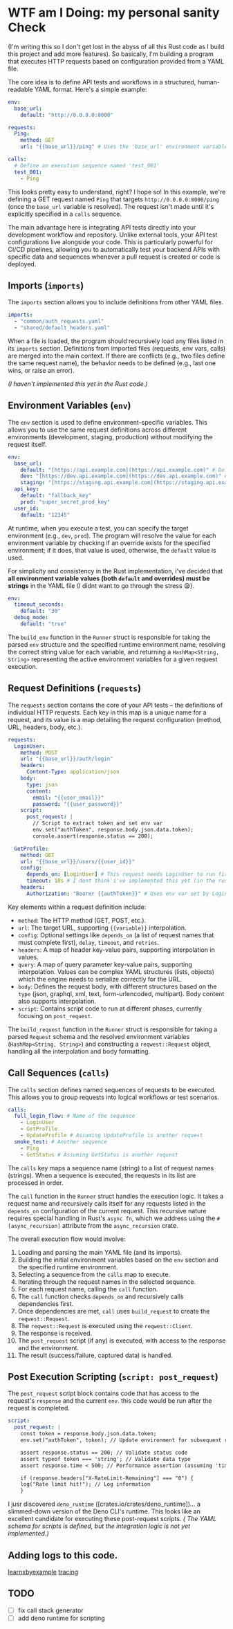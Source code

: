 # WTF am I Doing: my personal sanity Check

(I'm writing this so I don't get lost in the abyss of all this Rust code as I build this project and add more features). So basically, I'm building a program that executes HTTP requests based on configuration provided from a YAML file.

The core idea is to define API tests and workflows in a structured, human-readable YAML format. Here's a simple example:

```yaml
env:
  base_url:
    default: "http://0.0.0.0:8000"

requests:
  Ping:
    method: GET
    url: "{{base_url}}/ping" # Uses the 'base_url' environment variable

calls:
  # Define an execution sequence named 'test_001'
  test_001:
    - Ping
```

This looks pretty easy to understand, right? I hope so! In this example, we're defining a GET request named `Ping` that targets `http://0.0.0.0:8000/ping` (once the `base_url` variable is resolved). The request isn't made until it's explicitly specified in a `calls` sequence.

The main advantage here is integrating API tests directly into your development workflow and repository. Unlike external tools, your API test configurations live alongside your code. This is particularly powerful for CI/CD pipelines, allowing you to automatically test your backend APIs with specific data and sequences whenever a pull request is created or code is deployed.

## Imports (`imports`)

The `imports` section allows you to include definitions from other YAML files.

```yaml
imports:
  - "common/auth_requests.yaml"
  - "shared/default_headers.yaml"
```

When a file is loaded, the program should recursively load any files listed in its `imports` section. Definitions from imported files (requests, env vars, calls) are merged into the main context. If there are conflicts (e.g., two files define the same request name), the behavior needs to be defined (e.g., last one wins, or raise an error).

_(I haven't implemented this yet in the Rust code.)_

## Environment Variables (`env`)

The `env` section is used to define environment-specific variables. This allows you to use the same request definitions across different environments (development, staging, production) without modifying the request itself.

```yaml
env:
  base_url:
    default: "[https://api.example.com](https://api.example.com)" # Default value
    dev: "[https://dev.api.example.com](https://dev.api.example.com)" # Override for 'dev' environment
    staging: "[https://staging.api.example.com](https://staging.api.example.com)" # Override for 'staging'
  api_key:
    default: "fallback_key"
    prod: "super_secret_prod_key"
  user_id:
    default: "12345"
```

At runtime, when you execute a test, you can specify the target environment (e.g., `dev`, `prod`). The program will resolve the value for each environment variable by checking if an override exists for the specified environment; if it does, that value is used, otherwise, the `default` value is used.

For simplicity and consistency in the Rust implementation, i've decided that **all environment variable values (both `default` and overrides) must be strings** in the YAML file (I didnt want to go through the stress 😪).

```yaml
env:
  timeout_seconds:
    default: "30"
  debug_mode:
    default: "true"
```

The `build_env` function in the `Runner` struct is responsible for taking the parsed `env` structure and the specified runtime environment name, resolving the correct string value for each variable, and returning a `HashMap<String, String>` representing the active environment variables for a given request execution.

## Request Definitions (`requests`)

The `requests` section contains the core of your API tests – the definitions of individual HTTP requests. Each key in this map is a unique name for a request, and its value is a map detailing the request configuration (method, URL, headers, body, etc.).

```yaml
requests:
  LoginUser:
    method: POST
    url: "{{base_url}}/auth/login"
    headers:
      Content-Type: application/json
    body:
      type: json
      content:
        email: "{{user_email}}"
        password: "{{user_password}}"
    script:
      post_request: |
        // Script to extract token and set env var
        env.set("authToken", response.body.json.data.token);
        console.assert(response.status == 200);

  GetProfile:
    method: GET
    url: "{{base_url}}/users/{{user_id}}"
    config:
      depends_on: [LoginUser] # This request needs LoginUser to run first
      timeout: 10s # I dont think i've implemented this yet (in the rust code. it's avaliable in the schema) but no p
    headers:
      Authorization: "Bearer {{authToken}}" # Uses env var set by LoginUser
```

Key elements within a request definition include:

- `method`: The HTTP method (GET, POST, etc.).
- `url`: The target URL, supporting `{{variable}}` interpolation.
- `config`: Optional settings like `depends_on` (a list of request names that must complete first), `delay`, `timeout`, and `retries`.
- `headers`: A map of header key-value pairs, supporting interpolation in values.
- `query`: A map of query parameter key-value pairs, supporting interpolation. Values can be complex YAML structures (lists, objects) which the engine needs to serialize correctly for the URL.
- `body`: Defines the request body, with different structures based on the `type` (json, graphql, xml, text, form-urlencoded, multipart). Body content also supports interpolation.
- `script`: Contains script code to run at different phases, currently focusing on `post_request`.

The `build_request` function in the `Runner` struct is responsible for taking a parsed `Request` schema and the resolved environment variables (`HashMap<String, String>`) and constructing a `reqwest::Request` object, handling all the interpolation and body formatting.

## Call Sequences (`calls`)

The `calls` section defines named sequences of requests to be executed. This allows you to group requests into logical workflows or test scenarios.

```yaml
calls:
  full_login_flow: # Name of the sequence
    - LoginUser
    - GetProfile
    - UpdateProfile # Assuming UpdateProfile is another request
  smoke_test: # Another sequence
    - Ping
    - GetStatus # Assuming GetStatus is another request
```

The `calls` key maps a sequence name (string) to a list of request names (strings). When a sequence is executed, the requests in its list are processed in order.

The `call` function in the `Runner` struct handles the execution logic. It takes a request name and recursively calls itself for any requests listed in the `depends_on` configuration of the current request. This recursive nature requires special handling in Rust's `async fn`, which we address using the `#[async_recursion]` attribute from the `async_recursion` crate.

The overall execution flow would involve:

1.  Loading and parsing the main YAML file (and its imports).
2.  Building the initial environment variables based on the `env` section and the specified runtime environment.
3.  Selecting a sequence from the `calls` map to execute.
4.  Iterating through the request names in the selected sequence.
5.  For each request name, calling the `call` function.
6.  The `call` function checks `depends_on` and recursively calls dependencies first.
7.  Once dependencies are met, `call` uses `build_request` to create the `reqwest::Request`.
8.  The `reqwest::Request` is executed using the `reqwest::Client`.
9.  The response is received.
10. The `post_request` script (if any) is executed, with access to the response and the environment.
11. The result (success/failure, captured data) is handled.

## Post Execution Scripting (`script: post_request`)

The `post_request` script block contains code that has access to the request's `response` and the current `env`. this code would be run after the request is completed.

```yaml
script:
  post_request: |
    const token = response.body.json.data.token;
    env.set("authToken", token); // Update environment for subsequent requests

    assert response.status == 200; // Validate status code
    assert typeof token === 'string'; // Validate data type
    assert response.time < 500; // Performance assertion (assuming 'time' is available)

    if (response.headers["X-RateLimit-Remaining"] === "0") {
    log("Rate limit hit!"); // Log information
    }
```

I jusr discovered `deno_runtime` ([crates.io/crates/deno_runtime])... a slimmed-down version of the Deno CLI's runtime. This looks like an excellent candidate for executing these post-request scripts.
_( The YAML schema for scripts is defined, but the integration logic is not yet implemented.)_

## Adding logs to this code.

[learnxbyexample](https://learnxbyexample.com/rust/logging/)
[tracing](https://github.com/tokio-rs/tracing)

## TODO
- [ ] fix call stack generator
- [ ] add deno runtime for scripting